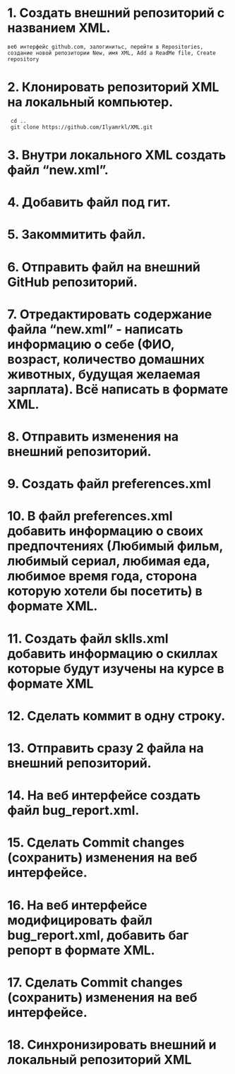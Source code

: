  # 1. Создать внешний репозиторий c названием XML.
 
    веб интерфейс github.com, залогинитьс, перейти в Repositories, создание новой репозитории New, имя XML, Add a ReadMe file, Create repository
    
 # 2. Клонировать репозиторий XML на локальный компьютер.
 
     cd ..
     git clone https://github.com/Ilyamrkl/XML.git
     
 # 3. Внутри локального XML создать файл “new.xml”.
 # 4. Добавить файл под гит.
 # 5. Закоммитить файл.
 # 6. Отправить файл на внешний GitHub репозиторий.
 # 7. Отредактировать содержание файла “new.xml” - написать информацию о себе (ФИО, возраст, количество домашних животных, будущая желаемая зарплата). Всё написать в формате XML.
 # 8. Отправить изменения на внешний репозиторий.
 # 9. Создать файл preferences.xml
 # 10. В файл preferences.xml добавить информацию о своих предпочтениях (Любимый фильм, любимый сериал, любимая еда, любимое время года, сторона которую хотели бы посетить) в формате XML.
 # 11. Создать файл sklls.xml добавить информацию о скиллах которые будут изучены на курсе в формате XML
 # 12. Сделать коммит в одну строку.
 # 13. Отправить сразу 2 файла на внешний репозиторий.
 # 14. На веб интерфейсе создать файл bug_report.xml.
 # 15. Сделать Commit changes (сохранить) изменения на веб интерфейсе.
 # 16. На веб интерфейсе модифицировать файл bug_report.xml, добавить баг репорт в формате XML.
 # 17. Сделать Commit changes (сохранить) изменения на веб интерфейсе.
 # 18. Синхронизировать внешний и локальный репозиторий XML
